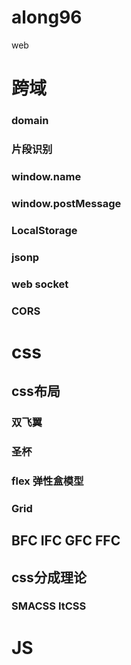 # along96
web


# 跨域
### domain
### 片段识别
### window.name
### window.postMessage
### LocalStorage
### jsonp
### web socket
### CORS

# css
## css布局
### 双飞翼 
### 圣杯 
### flex 弹性盒模型
### Grid
## BFC IFC GFC FFC
## css分成理论
### SMACSS ItCSS


# JS
